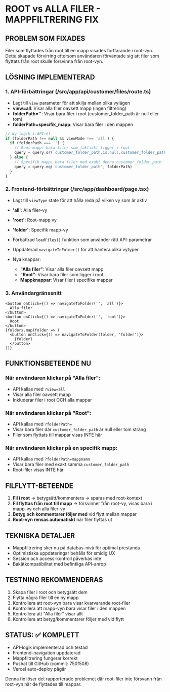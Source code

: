 # ROOT vs ALLA FILER - MAPPFILTRERING FIX

## PROBLEM SOM FIXADES
Filer som flyttades från root till en mapp visades fortfarande i root-vyn. Detta skapade förvirring eftersom användaren förväntade sig att filer som flyttats från root skulle försvinna från root-vyn.

## LÖSNING IMPLEMENTERAD

### 1. API-förbättringar (/src/app/api/customer/files/route.ts)
- Lagt till `view` parameter för att skilja mellan olika vylägen
- **view=all**: Visar alla filer oavsett mapp (ingen filtrering)
- **folderPath=''**: Visar bara filer i root (customer_folder_path är null eller tom)
- **folderPath=specifik_mapp**: Visar bara filer i den mappen

```typescript
// Ny logik i API:et
if (folderPath !== null && viewMode !== 'all') {
  if (folderPath === '') {
    // Root-mapp: bara filer som faktiskt ligger i root
    query = query.or(`customer_folder_path.is.null,customer_folder_path.eq.`)
  } else {
    // Specifik mapp: bara filer med exakt denna customer_folder_path
    query = query.eq('customer_folder_path', folderPath)
  }
}
```

### 2. Frontend-förbättringar (/src/app/dashboard/page.tsx)
- Lagt till `viewType` state för att hålla reda på vilken vy som är aktiv
- **'all'**: Alla filer-vy
- **'root'**: Root-mapp vy
- **'folder'**: Specifik mapp-vy

- Förbättrad `loadFiles()` funktion som använder rätt API-parametrar
- Uppdaterad `navigateToFolder()` för att hantera olika vytyper
- Nya knappar:
  - **"Alla filer"**: Visar alla filer oavsett mapp
  - **"Root"**: Visar bara filer som ligger i root
  - **Mappknappar**: Visar filer i specifika mappar

### 3. Användargränssnitt
```tsx
<button onClick={() => navigateToFolder('', 'all')}>
  Alla filer
</button>
<button onClick={() => navigateToFolder('', 'root')}>
  Root
</button>
{folders.map(folder => (
  <button onClick={() => navigateToFolder(folder, 'folder')}>
    {folder}
  </button>
))}
```

## FUNKTIONSBETEENDE NU

### När användaren klickar på "Alla filer":
- API kallas med `?view=all`
- Visar alla filer oavsett mapp
- Inkluderar filer i root OCH alla mappar

### När användaren klickar på "Root":
- API kallas med `?folderPath=`
- Visar bara filer där `customer_folder_path` är null eller tom sträng
- Filer som flyttats till mappar visas INTE här

### När användaren klickar på en specifik mapp:
- API kallas med `?folderPath=mappnamn`
- Visar bara filer med exakt samma `customer_folder_path`
- Root-filer visas INTE här

## FILFLYTT-BETEENDE
1. **Fil i root** → betygsätt/kommentera → sparas med root-kontext
2. **Fil flyttas från root till mapp** → försvinner från root-vy, visas bara i mapp-vy och alla filer-vy
3. **Betyg och kommentarer följer med** vid flytt mellan mappar
4. **Root-vyn rensas automatiskt** när filer flyttas ut

## TEKNISKA DETALJER
- Mappfiltrering sker nu på databas-nivå för optimal prestanda
- Optimistiska uppdateringar behålls för smidig UX
- Session och access-kontroll påverkas inte
- Bakåtkompatibilitet med befintliga API-anrop

## TESTNING REKOMMENDERAS
1. Skapa filer i root och betygsätt dem
2. Flytta några filer till en ny mapp
3. Kontrollera att root-vyn bara visar kvarvarande root-filer
4. Kontrollera att mapp-vyn bara visar filer i den mappen
5. Kontrollera att "Alla filer" visar allt
6. Kontrollera att betyg/kommentarer följer med vid flytt

## STATUS: ✅ KOMPLETT
- API-logik implementerad och testad
- Frontend-navigation uppdaterad
- Mappfiltrering fungerar korrekt
- Pushat till GitHub (commit: 750f508)
- Vercel auto-deploy pågår

Denna fix löser det rapporterade problemet där root-filer inte försvann från root-vyn när de flyttades till mappar.
